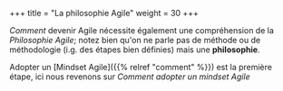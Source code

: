 +++
title = "La philosophie Agile"
weight = 30
+++

*Comment* devenir Agile nécessite également une compréhension de la *Philosophie Agile*; notez bien qu'on ne parle pas de méthode ou de méthodologie (i.g. des étapes bien définies) mais une **philosophie**.

Adopter un [Mindset Agile]({{% relref "comment" %}}) est la première étape, ici nous revenons sur *Comment adopter un mindset Agile*